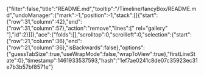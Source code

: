 {"filter":false,"title":"README.md","tooltip":"/Timeline/fancyBox/README.md","undoManager":{"mark":-1,"position":-1,"stack":[[{"start":{"row":31,"column":42},"end":{"row":31,"column":57},"action":"remove","lines":[" rel=\"gallery\" "],"id":2}]]},"ace":{"folds":[],"scrolltop":0,"scrollleft":0,"selection":{"start":{"row":21,"column":36},"end":{"row":21,"column":36},"isBackwards":false},"options":{"guessTabSize":true,"useWrapMode":false,"wrapToView":true},"firstLineState":0},"timestamp":1461933537593,"hash":"1ef7ae0241c8de07c35923ec31e7b3b57bf8571e"}